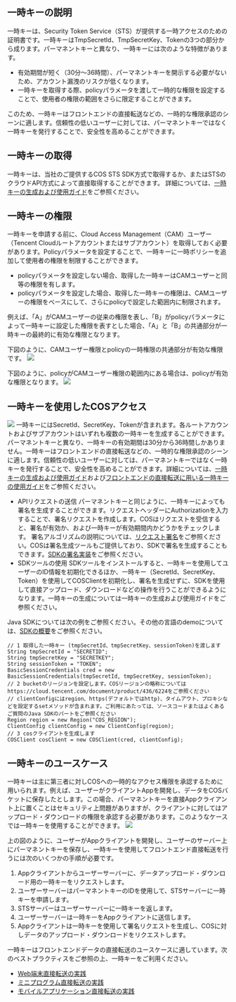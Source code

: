 ## 一時キーの説明

一時キーは、Security Token Service（STS）が提供する一時アクセスのための証明書です。一時キーはTmpSecretId、TmpSecretKey、Tokenの3つの部分から成ります。パーマネントキーと異なり、一時キーには次のような特徴があります。
-	有効期間が短く（30分～36時間）、パーマネントキーを開示する必要がないため、アカウント漏洩のリスクが低くなります。
-	一時キーを取得する際、policyパラメータを渡して一時的な権限を設定することで、使用者の権限の範囲をさらに限定することができます。

このため、一時キーはフロントエンドの直接転送などの、一時的な権限承認のシーンに適します。信頼性の低いユーザーに対しては、パーマネントキーではなく一時キーを発行することで、安全性を高めることができます。

## 一時キーの取得

一時キーは、当社のご提供するCOS STS SDK方式で取得するか、またはSTSのクラウドAPI方式によって直接取得することができます。
詳細については、[一時キーの生成および使用ガイド](https://intl.cloud.tencent.com/document/product/436/14048)をご参照ください。

## 一時キーの権限

一時キーを申請する前に、Cloud Access Management（CAM）ユーザー（Tencent Cloudルートアカウントまたはサブアカウント）を取得しておく必要があります。Policyパラメータを設定することで、一時キーに一時ポリシーを追加して使用者の権限を制限することができます。
- policyパラメータを設定しない場合、取得した一時キーはCAMユーザーと同等の権限を有します。
- policyパラメータを設定した場合、取得した一時キーの権限は、CAMユーザーの権限をベースにして、さらにpolicyで設定した範囲内に制限されます。

例えば、「A」がCAMユーザーの従来の権限を表し、「B」がpolicyパラメータによって一時キーに設定した権限を表すとした場合、「A」と「B」の共通部分が一時キーの最終的に有効な権限となります。

下図のように、CAMユーザー権限とpolicyの一時権限の共通部分が有効な権限です。
![](https://qcloudimg.tencent-cloud.cn/raw/60982ace7d24b98f97210e674fd373a9.png)


下図のように、policyがCAMユーザー権限の範囲内にある場合は、policyが有効な権限となります。
![](https://qcloudimg.tencent-cloud.cn/raw/03b30ed344faa1a9e28a6210810866d1.png)

## 一時キーを使用したCOSアクセス

![](https://qcloudimg.tencent-cloud.cn/raw/0127017176d6014ec8957f47d4858666.png)
一時キーにはSecretId、SecretKey、Tokenが含まれます。各ルートアカウントおよびサブアカウントはいずれも複数の一時キーを生成することができます。パーマネントキーと異なり、一時キーの有効期間は30分から36時間しかありません。一時キーはフロントエンドの直接転送などの、一時的な権限承認のシーンに適します。信頼性の低いユーザーに対しては、パーマネントキーではなく一時キーを発行することで、安全性を高めることができます。詳細については、[一時キーの生成および使用ガイド](https://intl.cloud.tencent.com/document/product/436/14048)および[フロントエンドの直接転送に用いる一時キーの使用ガイド](https://intl.cloud.tencent.com/document/product/436/35265)をご参照ください。

- APIリクエストの送信
パーマネントキーと同じように、一時キーによっても署名を生成することができます。リクエストヘッダーにAuthorizationを入力することで、署名リクエストを作成します。COSはリクエストを受信すると、署名が有効か、および一時キーが有効期間内かどうかをチェックします。
署名アルゴリズムの説明については、[リクエスト署名](https://intl.cloud.tencent.com/document/product/436/7778)をご参照ください。COSは署名生成ツールもご提供しており、SDKで署名を生成することもできます。[SDKの署名実装](https://intl.cloud.tencent.com/document/product/436/7778#sdk-.E7.AD.BE.E5.90.8D.E5.AE.9E.E7.8E.B0)をご参照ください。
- SDKツールの使用
SDKツールをインストールすると、一時キーを使用してユーザーのID情報を初期化できるほか、一時キー（SecretId、SecretKey、Token）を使用してCOSClientを初期化し、署名を生成せずに、SDKを使用して直接アップロード、ダウンロードなどの操作を行うことができるようになります。一時キーの生成については一時キーの生成および使用ガイドをご参照ください。

Java SDKについては次の例をご参照ください。その他の言語のdemoについては、[SDKの概要](https://intl.cloud.tencent.com/document/product/436/6474)をご参照ください。

```
// 1 取得した一時キー (tmpSecretId、tmpSecretKey、sessionToken)を渡します
String tmpSecretId = "SECRETID";
String tmpSecretKey = "SECRETKEY";
String sessionToken = "TOKEN";
BasicSessionCredentials cred = new BasicSessionCredentials(tmpSecretId, tmpSecretKey, sessionToken);
// 2 bucketのリージョンを設定します。COSリージョンの略称についてはhttps://cloud.tencent.com/document/product/436/6224をご参照ください
// clientConfigにはregion、https(デフォルトではhttp)、タイムアウト、プロキシなどを設定するsetメソッドが含まれます。ご利用にあたっては、ソースコードまたはよくあるご質問のJava SDKのパートをご参照ください
Region region = new Region("COS_REGION");
ClientConfig clientConfig = new ClientConfig(region);
// 3 cosクライアントを生成します
COSClient cosClient = new COSClient(cred, clientConfig);
```

## 一時キーのユースケース

一時キーは主に第三者に対しCOSへの一時的なアクセス権限を承認するために用いられます。例えば、ユーザーがクライアントAppを開発し、データをCOSバケットに保存したとします。この場合、パーマネントキーを直接Appクライアント上に置くことはセキュリティ上問題がありますが、クライアントに対してはアップロード・ダウンロードの権限を承認する必要があります。このようなケースでは一時キーを使用することができます。
![](https://qcloudimg.tencent-cloud.cn/raw/0b37dd8a160a065efe68c0fbeea09c3b.png)

上の図のように、ユーザーがAppクライアントを開発し、ユーザーのサーバー上にパーマネントキーを保存し、一時キーを使用してフロントエンド直接転送を行うには次のいくつかの手順が必要です。
1.	Appクライアントからユーザーサーバーに、データアップロード・ダウンロード用の一時キーをリクエストします。
2.	ユーザーサーバーはパーマネントキーのIDを使用して、STSサーバーに一時キーを申請します。
3.	STSサーバーはユーザーサーバーに一時キーを返します。
4.	ユーザーサーバーは一時キーをAppクライアントに送信します。
5.	Appクライアントは一時キーを使用して署名リクエストを生成し、COSに対しデータのアップロード・ダウンロードをリクエストします。

一時キーはフロントエンドデータの直接転送のユースケースに適しています。次のベストプラクティスをご参照の上、一時キーをご利用ください。
- [Web端末直接転送の実践](https://intl.cloud.tencent.com/document/product/436/9067)
- [ミニプログラム直接転送の実践](https://intl.cloud.tencent.com/document/product/436/30934)
- [モバイルアプリケーション直接転送の実践](https://intl.cloud.tencent.com/document/product/436/30618)

